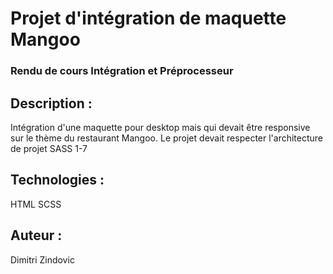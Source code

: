 <h1>Projet d'intégration de maquette Mangoo</h1>

<h3>Rendu de cours Intégration et Préprocesseur</h3>

<h2>Description :</h2>

Intégration d'une maquette pour desktop mais qui devait être responsive sur le thème du restaurant Mangoo. Le projet devait respecter l'architecture de projet SASS 1-7

<h2>Technologies :</h2>

HTML
SCSS

<h2>Auteur :</h2>

Dimitri Zindovic

